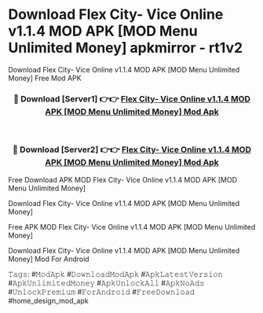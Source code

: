 # Download Flex City- Vice Online v1.1.4 MOD APK [MOD Menu Unlimited Money] apkmirror - rt1v2
Download Flex City- Vice Online v1.1.4 MOD APK [MOD Menu Unlimited Money] Free Mod APK

<div align="center">
<h3>🔴 Download [Server1] 👉👉 <a href="https://apk-comot.site?title=Flex_City-_Vice_Online_v1.1.4_MOD_APK_[MOD_Menu_Unlimited_Money]">Flex City- Vice Online v1.1.4 MOD APK [MOD Menu Unlimited Money] Mod Apk</a></h3><br>

<h3>🔴 Download [Server2] 👉👉 <a href="https://apk-comot.site?title=Flex_City-_Vice_Online_v1.1.4_MOD_APK_[MOD_Menu_Unlimited_Money]">Flex City- Vice Online v1.1.4 MOD APK [MOD Menu Unlimited Money] Mod Apk</a></h3>
</div>


Free Download APK MOD Flex City- Vice Online v1.1.4 MOD APK [MOD Menu Unlimited Money]

Download Flex City- Vice Online v1.1.4 MOD APK [MOD Menu Unlimited Money] 

Free APK MOD Flex City- Vice Online v1.1.4 MOD APK [MOD Menu Unlimited Money] 

Download Flex City- Vice Online v1.1.4 MOD APK [MOD Menu Unlimited Money] Mod For Android

𝚃𝚊𝚐𝚜: #𝙼𝚘𝚍𝙰𝚙𝚔 #𝙳𝚘𝚠𝚗𝚕𝚘𝚊𝚍𝙼𝚘𝚍𝙰𝚙𝚔 #𝙰𝚙𝚔𝙻𝚊𝚝𝚎𝚜𝚝𝚅𝚎𝚛𝚜𝚒𝚘𝚗 #𝙰𝚙𝚔𝚄𝚗𝚕𝚒𝚖𝚒𝚝𝚎𝚍𝙼𝚘𝚗𝚎𝚢 #𝙰𝚙𝚔𝚄𝚗𝚕𝚘𝚌𝚔𝙰𝚕𝚕 #𝙰𝚙𝚔𝙽𝚘𝙰𝚍𝚜 #𝚄𝚗𝚕𝚘𝚌𝚔𝙿𝚛𝚎𝚖𝚒𝚞𝚖 #𝙵𝚘𝚛𝙰𝚗𝚍𝚛𝚘𝚒𝚍 #𝙵𝚛𝚎𝚎𝙳𝚘𝚠𝚗𝚕𝚘𝚊𝚍 #home_design_mod_apk